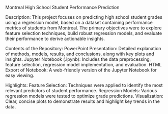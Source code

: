Montreal High School Student Performance Prediction

Description:
This project focuses on predicting high school student grades using a regression model, based on a dataset containing performance metrics of students from Montreal.
The primary objectives were to explore feature selection techniques, build robust regression models, and evaluate their performance to derive actionable insights.

Contents of the Repository:
PowerPoint Presentation: Detailed explanation of methods, models, results, and conclusions, along with key plots and insights.
Jupyter Notebook (.ipynb): Includes the data preprocessing, feature selection, regression model implementation, and evaluation.
HTML Export of Notebook: A web-friendly version of the Jupyter Notebook for easy viewing.

Highlights:
Feature Selection: Techniques were applied to identify the most relevant predictors of student performance.
Regression Models: Various regression models were tested to optimize grade predictions.
Visualization: Clear, concise plots to demonstrate results and highlight key trends in the data.

